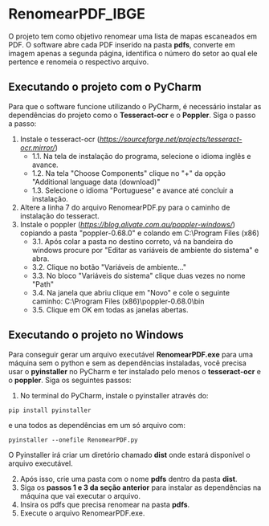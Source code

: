 # RenomearPDF_IBGE
O projeto tem como objetivo renomear uma lista de mapas escaneados em PDF. O software abre cada PDF inserido na pasta **pdfs**, converte em imagem apenas a segunda página, identifica o número do setor ao qual ele pertence e renomeia o respectivo arquivo.
## Executando o projeto com o PyCharm
Para que o software funcione utilizando o PyCharm, é necessário instalar as dependências do projeto como o **Tesseract-ocr** e o **Poppler**. Siga o passo a passo:
1. Instale o tesseract-ocr (_https://sourceforge.net/projects/tesseract-ocr.mirror/_)
   - 1.1. Na tela de instalação do programa, selecione o idioma inglês e avance.
   - 1.2. Na tela "Choose Components" clique no "+" da opção "Additional language data (download)"
   - 1.3. Selecione o idioma "Portuguese" e avance até concluir a instalação.
2. Altere a linha 7 do arquivo RenomearPDF.py para o caminho de instalação do tesseract.
3. Instale o poppler (_https://blog.alivate.com.au/poppler-windows/_) copiando a pasta "poppler-0.68.0" e colando em C:\Program Files (x86)
   - 3.1. Após colar a pasta no destino correto, vá na bandeira do windows procure por "Editar as variáveis de ambiente do sistema" e abra.
   - 3.2. Clique no botão "Variáveis de ambiente..."
   - 3.3. No bloco "Variáveis do sistema" clique duas vezes no nome "Path"
   - 3.4. Na janela que abriu clique em "Novo" e cole o seguinte caminho: C:\Program Files (x86)\poppler-0.68.0\bin
   - 3.5. Clique em OK em todas as janelas abertas.
## Executando o projeto no Windows
Para conseguir gerar um arquivo executável **RenomearPDF.exe** para uma máquina sem o python e sem as dependências instaladas, você precisa usar o **pyinstaller** no PyCharm e ter instalado pelo menos o **tesseract-ocr** e o **poppler**.
Siga os seguintes passos:
1. No terminal do PyCharm, instale o pyinstaller através do:
```
pip install pyinstaller
```
e una todos as dependências em um só arquivo com:
```
pyinstaller --onefile RenomearPDF.py
```
O Pyinstaller irá criar um diretório chamado **dist** onde estará disponível o arquivo executável.

2. Após isso, crie uma pasta com o nome **pdfs** dentro da pasta **dist**.
3. Siga os **passos 1 e 3 da seção anterior** para instalar as dependências na máquina que vai executar o arquivo.
4. Insira os pdfs que precisa renomear na pasta **pdfs**.
5. Execute o arquivo RenomearPDF.exe.
